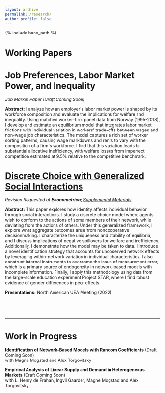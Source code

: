 ```yaml
---
layout: archive
permalink: /research/
author_profile: false
---
```


{% include base_path %}

# Working Papers

# **Job Preferences, Labor Market Power, and Inequality**
_Job Market Paper (Draft Coming Soon)_ <br>

**Abstract:** I analyze how an employer's labor market power is shaped by its workforce composition and evaluate the implications for welfare and inequality. Using matched worker-firm panel data from Norway (1995-2018), I develop and estimate an equilibrium model that integrates labor market frictions with individual variation in workers' trade-offs between wages and non-wage job characteristics. The model captures a rich set of worker sorting patterns, causing wage markdowns and rents to vary with the composition of a firm's workforce. I find that this variation leads to substantial allocative inefficiency, with welfare losses from imperfect competition estimated at 9.5% relative to the competitive benchmark.


# [**Discrete Choice with Generalized Social Interactions**](/files/dcwgsi_paper.pdf)
_Revision Requested at **Econometrica**_; [*Supplemental Materials*](/files/dcwgsi_supplement.pdf)<br>

**Abstract:** This paper explores how identity affects individual behavior through social interactions. I study a discrete choice model where agents wish to conform to the actions of some members of their network, while deviating from the actions of others. Under this generalized framework, I explore what aggregate outcomes arise from noncooperative decisionmaking. I characterize the uniqueness and stability of equilibria, and I discuss implications of negative spillovers for welfare and inefficiency. Additionally, I demonstrate how the model may be taken to data. I introduce a novel identification strategy that accounts for unobserved network effects by leveraging within-network variation in individual characteristics. I also construct internal instruments to overcome the issue of measurement error, which is a primary source of endogeneity in network-based models with incomplete information. Finally, I apply this methodology using data from the large-scale education experiment Project STAR, where I find robust evidence of gender differences in peer effects.

**Presentations:** North American UEA Meeting (2022)
<br><br>

<br style="clear: both;">

<hr style="margin: 2em 0; border: none; border-top: 1px solid #ccc;">

Work in Progress
======

**Identification of Network-Based Models with Random Coefficients** (Draft Coming Soon) <br>
with Magne Mogstad and Alex Torgovitsky
<br>

**Empirical Analysis of Linear Supply and Demand in Heterogeneous Markets** (Draft Coming Soon) <br>
with L. Henry de Frahan, Ingvil Gaarder, Magne Mogstad and Alex Torgovitsky
